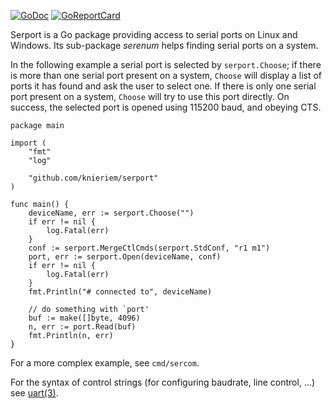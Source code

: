 [![GoDoc](https://godoc.org/github.com/knieriem/serport?status.svg)](https://godoc.org/github.com/knieriem/serport)
[![GoReportCard](https://goreportcard.com/badge/github.com/knieriem/serport)](https://goreportcard.com/report/github.com/knieriem/serport)

Serport is a Go package providing access to serial ports on Linux
and Windows.  Its sub-package *serenum* helps finding serial ports on
a system.

In the following example a serial port is selected by `serport.Choose`;
if there is more than one serial port present on a system,
`Choose` will display a list of ports it has found and ask the user
to select one. If there is only one serial port present on a system,
`Choose` will try to use this port directly.
On success, the selected port is opened using 115200 baud, and obeying CTS.


	package main
	
	import (
		"fmt"
		"log"
	
		"github.com/knieriem/serport"
	)
	
	func main() {
		deviceName, err := serport.Choose("")
		if err != nil {
			log.Fatal(err)
		}
		conf := serport.MergeCtlCmds(serport.StdConf, "r1 m1")
		port, err := serport.Open(deviceName, conf)
		if err != nil {
			log.Fatal(err)
		}
		fmt.Println("# connected to", deviceName)

		// do something with `port'
		buf := make([]byte, 4096)
		n, err := port.Read(buf)
		fmt.Println(n, err)
	}

For a more complex example, see `cmd/sercom`.

For the syntax of control strings (for configuring baudrate, line control,
...) see [uart(3)](https://plan9.io/magic/man2html/3/uart).
